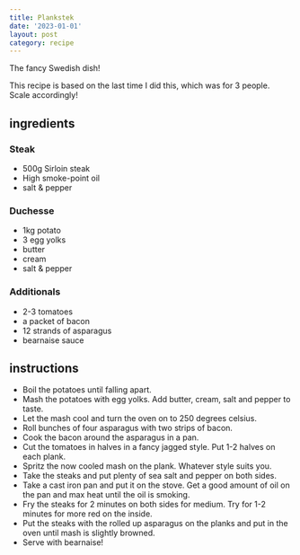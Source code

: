 ```yaml
---
title: Plankstek
date: '2023-01-01'
layout: post
category: recipe
---
```


The fancy Swedish dish!

This recipe is based on the last time I did this, which was for 3 people. Scale accordingly!

## ingredients

### Steak

* 500g Sirloin steak
* High smoke-point oil
* salt & pepper

### Duchesse

* 1kg potato
* 3 egg yolks
* butter
* cream
* salt & pepper

### Additionals

* 2-3 tomatoes
* a packet of bacon
* 12 strands of asparagus
* bearnaise sauce

## instructions

* Boil the potatoes until falling apart.
* Mash the potatoes with egg yolks. Add butter, cream, salt and pepper to taste.
* Let the mash cool and turn the oven on to 250 degrees celsius.
* Roll bunches of four asparagus with two strips of bacon.
* Cook the bacon around the asparagus in a pan.
* Cut the tomatoes in halves in a fancy jagged style. Put 1-2 halves on each plank.
* Spritz the now cooled mash on the plank. Whatever style suits you.
* Take the steaks and put plenty of sea salt and pepper on both sides.
* Take a cast iron pan and put it on the stove. Get a good amount of oil on the pan and max heat until the oil is smoking.
* Fry the steaks for 2 minutes on both sides for medium. Try for 1-2 minutes for more red on the inside.
* Put the steaks with the rolled up asparagus on the planks and put in the oven until mash is slightly browned.
* Serve with bearnaise!